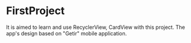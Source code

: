 # FirstProject
It is aimed to learn and use RecyclerView, CardView with this project. The app's design based on "Getir" mobile application.
